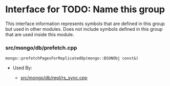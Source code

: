 
# Interface for TODO: Name this group
This interface information represents symbols that are defined in this group but used in other modules.  Does not include symbols defined in this group that are used inside this module.

### src/mongo/db/prefetch.cpp

<div></div>

    mongo::prefetchPagesForReplicatedOp(mongo::BSONObj const&)

- Used By:

    - [src/mongo/db/repl/rs\_sync.cpp](../../../../replication/replication)

